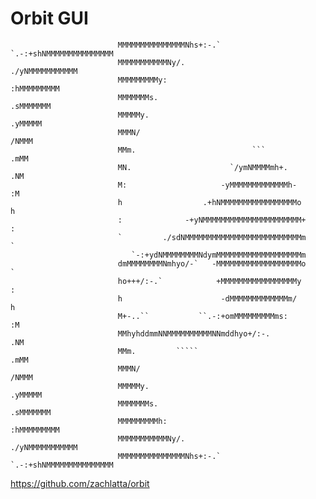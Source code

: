 # Orbit GUI

                            MMMMMMMMMMMMMMMNhs+:-.`    `.-:+shNMMMMMMMMMMMMMMM
                            MMMMMMMMMMMNy/.                    ./yNMMMMMMMMMMM
                            MMMMMMMMMy:                            :hMMMMMMMMM
                            MMMMMMMs.                                .sMMMMMMM
                            MMMMMy.                                    .yMMMMM
                            MMMN/                                        /NMMM
                            MMm.                          ```             .mMM
                            MN.                      `/ymNMMMMmh+.         .NM
                            M:                     -yMMMMMMMMMMMMMh-        :M
                            h                  .+hNMMMMMMMMMMMMMMMMMo        h
                            :              -+yNMMMMMMMMMMMMMMMMMMMMMM+       :
                            `         ./sdNMMMMMMMMMMMMMMMMMMMMMMMMMMm       `
                               `-:+ydNMMMMMMMMNdymMMMMMMMMMMMMMMMMMMMm        
                            dmMMMMMMMMNmhyo/-`   -MMMMMMMMMMMMMMMMMMMo       `
                            ho+++/:-.`            +MMMMMMMMMMMMMMMMMy        :
                            h                      -dMMMMMMMMMMMMMm/         h
                            M+-..``           ``.-:+omMMMMMMMMMms:          :M
                            MMhyhddmmNNMMMMMMMMMMNNmddhyo+/:-.             .NM
                            MMm.         `````                            .mMM
                            MMMN/                                        /NMMM
                            MMMMMy.                                    .yMMMMM
                            MMMMMMMs.                                .sMMMMMMM
                            MMMMMMMMMh:                            :hMMMMMMMMM
                            MMMMMMMMMMMNy/.                    ./yNMMMMMMMMMMM
                            MMMMMMMMMMMMMMMNhs+:-.`    `.-:+shNMMMMMMMMMMMMMMM

https://github.com/zachlatta/orbit
